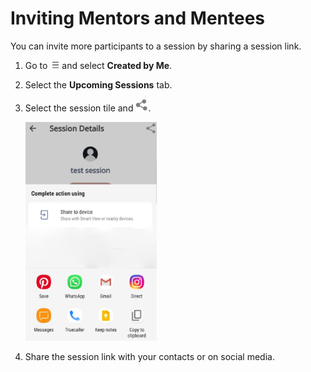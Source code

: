 # Inviting Mentors and Mentees
You can invite more participants to a session by sharing a session link.

1. Go to ![](media/burgermenu-icon.png) and select **Created by Me**.

2. Select the **Upcoming Sessions** tab.

3. Select the session tile and ![](media/share-icon.png). 

   <div class="screenshot">

   ![](media/sharesession.png)
   
    </div>
4. Share the session link with your contacts or on social media.
